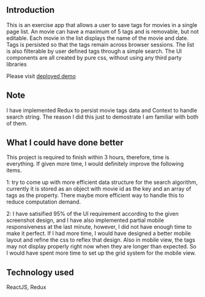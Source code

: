 ## Introduction

This is an exercise app that allows a user to save tags for movies in a single page list. An movie can have a maximum of 5 tags and is removable, but not editable. Each movie in the list displays the name of the movie and date. Tags is persisted so that the tags remain across browser sessions. The list is also filterable by user defined tags through a simple search. The UI components are all created by pure css, without using any third party libraries

Please visit [deployed demo](https://movies-tags.vercel.app/)

## Note

I have implemented Redux to persist movie tags data and Context to handle search string. The reason I did this just to demostrate I am familiar with both of them.

## What I could have done better

This project is required to finish within 3 hours, therefore, time is everything. If given more time, I would definitely improve the following items.

1: try to come up with more efficient data structure for the search algorithm, currently it is stored as an object
with movie id as the key and an array of tags as the property. There maybe more efficient way to handle this to
reduce computation demand.

2: I have satisified 95% of the UI requirement according to the given screenshot design, and I have also implemented partial mobile responsiveness at the last minute, however, I did not have enough time to make it perfect. If I had more time, I would have designed a better mobile layout and refine the css to reflex that design. Also in mobile view, the tags may not display properly right now when they are longer than expected.
So I would have spent more time to set up the grid system
for the mobile view.

## Technology used

ReactJS, Redux
